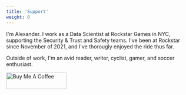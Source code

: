 ```yaml
---
title: 'Support'
weight: 0
---
```



I'm Alexander. I work as a Data Scientist at Rockstar Games in NYC, supporting the Security & Trust and Safety teams. I've been at Rockstar since November of 2021, and I've thorougly enjoyed the ride thus far.

Outside of work, I'm an avid reader, writer, cyclist, gamer, and soccer enthusiast. 
<p style="width: 164px">
<a href="https://www.buymeacoffee.com/ykzheng" target="_blank"><img src="https://cdn.buymeacoffee.com/buttons/v2/default-yellow.png" alt="Buy Me A Coffee" style="height: 45px !important;width: 164px !important; margin-left: 0px; margin-right: 0px;" ></a>
</p>